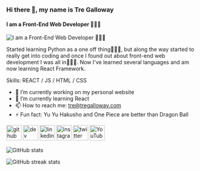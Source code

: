 ### Hi there 👋, my name is Tre Galloway
#### I am a Front-End Web Developer 🧑🏽‍💻
![I am a Front-End Web Developer 🧑🏽‍💻](https://pbs.twimg.com/profile_banners/1196281610250915841/1630623202/1500x500)

Started learning Python as a one off thing🤷🏽‍♂️, but along the way started to really get into coding and once I found out about front-end web development I was all in🧑🏽‍💻. Now I've learned several languages and am now learning React Framework.

Skills: REACT / JS / HTML / CSS

- 🔭 I’m currently working on my personal website 
- 🌱 I’m currently learning React 
- 📫 How to reach me: tre@tregalloway.com 
- ⚡ Fun fact: Yu Yu Hakusho and One Piece are better than Dragon Ball 


[<img src='https://cdn.jsdelivr.net/npm/simple-icons@3.0.1/icons/github.svg' alt='github' height='40'>](https://github.com/tregalloway)  [<img src='https://cdn.jsdelivr.net/npm/simple-icons@3.0.1/icons/dev-dot-to.svg' alt='dev' height='40'>](https://dev.to/tregalloway)  [<img src='https://cdn.jsdelivr.net/npm/simple-icons@3.0.1/icons/linkedin.svg' alt='linkedin' height='40'>](https://www.linkedin.com/in/tregalloway/)  [<img src='https://cdn.jsdelivr.net/npm/simple-icons@3.0.1/icons/instagram.svg' alt='instagram' height='40'>](https://www.instagram.com/bytregalloway/)  [<img src='https://cdn.jsdelivr.net/npm/simple-icons@3.0.1/icons/twitter.svg' alt='twitter' height='40'>](https://twitter.com/bytregalloway)  [<img src='https://cdn.jsdelivr.net/npm/simple-icons@3.0.1/icons/youtube.svg' alt='YouTube' height='40'>](https://www.youtube.com/channel/UCRQPGu1zovYhIdP86WCTKLw)  

![GitHub stats](https://github-readme-stats.vercel.app/api?username=tregalloway&show_icons=true)  

![GitHub streak stats](https://github-readme-streak-stats.herokuapp.com/?user=tregalloway)  



